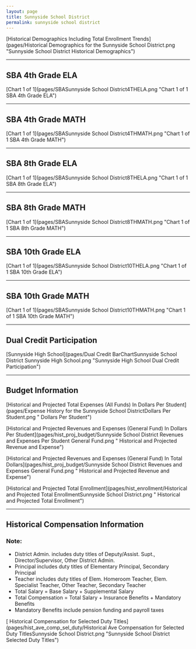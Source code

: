 ```yaml
---
layout: page
title: Sunnyside School District
permalink: sunnyside school district
---
```



[Historical Demographics Including Total Enrollment Trends](pages/Historical Demographics for the Sunnyside School District.png "Sunnyside School District Historical Demographics")

___

## SBA 4th Grade ELA

[Chart 1 of 1](pages/SBASunnyside School District4THELA.png "Chart 1 of 1 SBA 4th Grade ELA")


___

## SBA 4th Grade MATH

[Chart 1 of 1](pages/SBASunnyside School District4THMATH.png "Chart 1 of 1 SBA 4th Grade MATH")


___

## SBA 8th Grade ELA

[Chart 1 of 1](pages/SBASunnyside School District8THELA.png "Chart 1 of 1 SBA 8th Grade ELA")


___

## SBA 8th Grade MATH

[Chart 1 of 1](pages/SBASunnyside School District8THMATH.png "Chart 1 of 1 SBA 8th Grade MATH")


___

## SBA 10th Grade ELA

[Chart 1 of 1](pages/SBASunnyside School District10THELA.png "Chart 1 of 1 SBA 10th Grade ELA")


___

## SBA 10th Grade MATH

[Chart 1 of 1](pages/SBASunnyside School District10THMATH.png "Chart 1 of 1 SBA 10th Grade MATH")


___

## Dual Credit Participation

[Sunnyside High School](pages/Dual Credit BarChartSunnyside School District Sunnyside High School.png "Sunnyside High School Dual Credit Participation")


___

## Budget Information

[Historical and Projected Total Expenses (All Funds) In Dollars Per Student](pages/Expense History for the Sunnyside School DistrictDollars Per Student.png " Dollars Per Student")

[Historical and Projected Revenues and Expenses (General Fund) In Dollars Per Student](pages/hist_proj_budget/Sunnyside School District Revenues and Expenses Per Student General Fund.png " Historical and Projected Revenue and Expense")

[Historical and Projected Revenues and Expenses (General Fund) In Total Dollars](pages/hist_proj_budget/Sunnyside School District Revenues and Expenses General Fund.png " Historical and Projected Revenue and Expense")

[Historical and Projected Total Enrollment](pages/hist_enrollment/Historical and Projected Total EnrollmentSunnyside School District.png " Historical and Projected Total Enrollment")


___

## Historical Compensation Information
### Note:
- District Admin. includes duty titles of Deputy/Assist. Supt., Director/Supervisor, Other District Admin.
- Principal includes duty titles of Elementary Principal, Secondary Principal
- Teacher includes duty titles of Elem. Homeroom Teacher, Elem. Specialist Teacher, Other Teacher, Secondary Teacher
- Total Salary = Base Salary + Supplemental Salary
- Total Compensation = Total Salary + Insurance Benefits + Mandatory Benefits
- Mandatory Benefits include pension funding and payroll taxes

[ Historical Compensation for Selected Duty Titles](pages/hist_ave_comp_sel_duty/Historical Ave Compensation for Selected Duty TitlesSunnyside School District.png "Sunnyside School District Selected Duty Titles")

